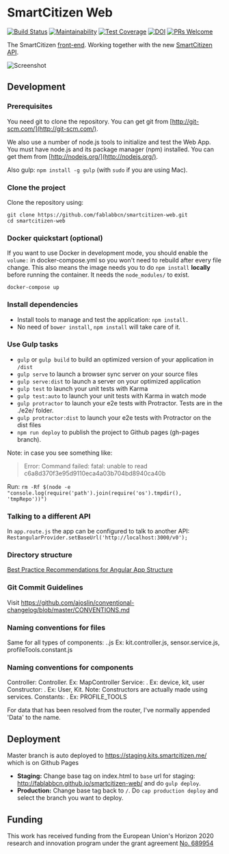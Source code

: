 # SmartCitizen Web 

[![Build Status](https://travis-ci.org/fablabbcn/smartcitizen-web.svg?branch=develop)](https://travis-ci.org/fablabbcn/smartcitizen-web)
[![Maintainability](https://api.codeclimate.com/v1/badges/544684946bf58a15d531/maintainability)](https://codeclimate.com/github/fablabbcn/smartcitizen-web/maintainability)
[![Test Coverage](https://api.codeclimate.com/v1/badges/544684946bf58a15d531/test_coverage)](https://codeclimate.com/github/fablabbcn/smartcitizen-web/test_coverage)
[![DOI](https://zenodo.org/badge/DOI/10.5281/zenodo.2566531.svg)](https://doi.org/10.5281/zenodo.2566531)
[![PRs Welcome](https://img.shields.io/badge/PRs-welcome-brightgreen.svg)]()

The SmartCitizen [front-end](https://kits.smartcitizen.me/). Working together with the new [SmartCitizen API](https://github.com/fablabbcn/smartcitizen-api).

![Screenshot](2019-02-01_16-13-47.png)

## Development

### Prerequisites

You need git to clone the repository. You can get git from
[http://git-scm.com/](http://git-scm.com/).

We also use a number of node.js tools to initialize and test the Web App. You must have node.js and
its package manager (npm) installed. You can get them from [http://nodejs.org/](http://nodejs.org/).

Also gulp: `npm install -g gulp` (with `sudo` if you are using Mac).

### Clone the project

Clone the repository using:

```
git clone https://github.com/fablabbcn/smartcitizen-web.git
cd smartcitizen-web
```

### Docker quickstart (optional)
If you want to use Docker in development mode, you should enable the `volume:` in docker-compose.yml so you won't need to rebuild after every file change.
This also means the image needs you to do `npm install` **locally** before running the container.
It needs the `node_modules/` to exist.

`docker-compose up`

### Install dependencies
* Install tools to manage and test the application: `npm install.`
* No need of `bower install`, `npm install` will take care of it.

### Use Gulp tasks

* `gulp` or `gulp build` to build an optimized version of your application in `/dist`
* `gulp serve` to launch a browser sync server on your source files
* `gulp serve:dist` to launch a server on your optimized application
* `gulp test` to launch your unit tests with Karma
* `gulp test:auto` to launch your unit tests with Karma in watch mode
* `gulp protractor` to launch your e2e tests with Protractor. Tests are in the ./e2e/ folder.
* `gulp protractor:dist` to launch your e2e tests with Protractor on the dist files
* `npm run deploy` to publish the project to Github pages (gh-pages branch).

Note: in case you see something like:
> Error: Command failed: fatal: unable to read c6a8d370f3e95d9110eca4a03b704bd8940ca40b

Run:
`rm -Rf $(node -e "console.log(require('path').join(require('os').tmpdir(), 'tmpRepo'))")`

### Talking to a different API
In `app.route.js` the app can be configured to talk to another API:
`RestangularProvider.setBaseUrl('http://localhost:3000/v0');`

### Directory structure

[Best Practice Recommendations for Angular App Structure](https://docs.google.com/document/d/1XXMvReO8-Awi1EZXAXS4PzDzdNvV6pGcuaF4Q9821Es/pub)

### Git Commit Guidelines
Visit https://github.com/ajoslin/conventional-changelog/blob/master/CONVENTIONS.md


### Naming conventions for files
Same for all types of components:
<Name of component camelcased>.<Type of module>.js
Ex: kit.controller.js, sensor.service.js, profileTools.constant.js


### Naming conventions for components
Controller: <Name of controller capitalized>Controller. Ex: MapController
Service: <Name of service camelcased>. Ex: device, kit, user
Constructor: <Name of constructor capitalized>. Ex: User, Kit. Note: Constructors are actually made using services.
Constants: <Name of constant uppercase joined by an underscore>. Ex: PROFILE_TOOLS

For data that has been resolved from the router, I've normally appended 'Data' to the name.

## Deployment

Master branch is auto deployed to https://staging.kits.smartcitizen.me/ which is on Github Pages

* **Staging:** Change base tag on index.html to `base` url for staging: http://fablabbcn.github.io/smartcitizen-web/ and do `gulp deploy`.
* **Production:** Change base tag back to `/`. Do `cap production deploy` and select the branch you want to deploy.

## Funding

This work has received funding from the European Union's Horizon 2020 research and innovation program under the grant agreement [No. 689954](https://cordis.europa.eu/project/rcn/202639_en.html)
